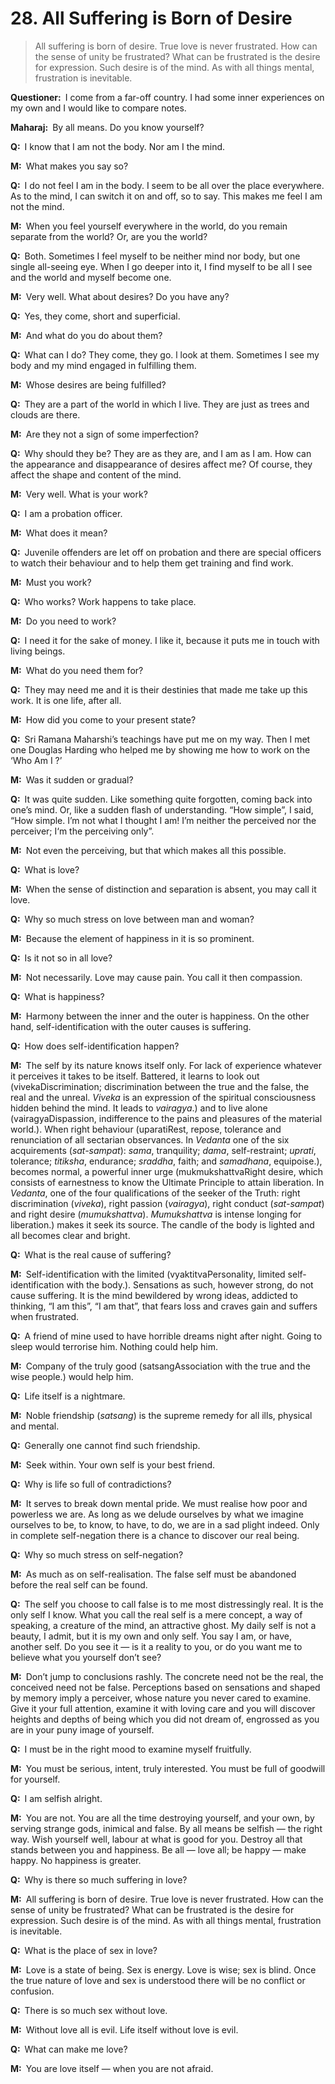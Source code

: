 # 28. All Suffering is Born of Desire

>All suffering is born of desire. True love is never frustrated. How can the sense of unity be frustrated? What can be frustrated is the desire for expression. Such desire is of the mind. As with all things mental, frustration is inevitable.

**Questioner:**&ensp;I come from a far-off country. I had some inner experiences on my own and I would like to compare notes. 

**Maharaj:**&ensp;By all means. Do you know yourself?

**Q:**&ensp;I know that I am not the body. Nor am I the mind.

**M:**&ensp;What makes you say so?

**Q:**&ensp;I do not feel I am in the body. I seem to be all over the place everywhere. As to the mind, I can switch it on and off, so to say. This makes me feel I am not the mind.

**M:**&ensp;When you feel yourself everywhere in the world, do you remain separate from the world? Or, are you the world?

**Q:**&ensp;Both. Sometimes I feel myself to be neither mind nor body, but one single all-seeing eye. When I go deeper into it, I find myself to be all I see and the world and myself become one.

**M:**&ensp;Very well. What about desires? Do you have any?

**Q:**&ensp;Yes, they come, short and superficial.

**M:**&ensp;And what do you do about them?

**Q:**&ensp;What can I do? They come, they go. l look at them. Sometimes I see my body and my mind engaged in fulfilling them.

**M:**&ensp;Whose desires are being fulfilled?

**Q:**&ensp;They are a part of the world in which I live. They are just as trees and clouds are there.

**M:**&ensp;Are they not a sign of some imperfection?

**Q:**&ensp;Why should they be? They are as they are, and I am as I am. How can the appearance and disappearance of desires affect me? Of course, they affect the shape and content of the mind.

**M:**&ensp;Very well. What is your work?

**Q:**&ensp;I am a probation officer.

**M:**&ensp;What does it mean?

**Q:**&ensp;Juvenile offenders are let off on probation and there are special officers to watch their behaviour and to help them get training and find work.

**M:**&ensp;Must you work?

**Q:**&ensp;Who works? Work happens to take place.

**M:**&ensp;Do you need to work?

**Q:**&ensp;I need it for the sake of money. I like it, because it puts me in touch with living beings.

**M:**&ensp;What do you need them for?

**Q:**&ensp;They may need me and it is their destinies that made me take up this work. It is one life, after all.

**M:**&ensp;How did you come to your present state?

**Q:**&ensp;Sri Ramana Maharshi’s teachings have put me on my way. Then I met one Douglas Harding who helped me by showing me how to work on the ‘Who Am I ?’

**M:**&ensp;Was it sudden or gradual?

**Q:**&ensp;It was quite sudden. Like something quite forgotten, coming back into one’s mind. Or, like a sudden flash of understanding. “How simple”, I said, “How simple. I’m not what I thought I am! I’m neither the perceived nor the perceiver; I‘m the perceiving only”.

**M:**&ensp;Not even the perceiving, but that which makes all this possible.

**Q:**&ensp;What is love?

**M:**&ensp;When the sense of distinction and separation is absent, you may call it love.

**Q:**&ensp;Why so much stress on love between man and woman?

**M:**&ensp;Because the element of happiness in it is so prominent.

**Q:**&ensp;Is it not so in all love?

**M:**&ensp;Not necessarily. Love may cause pain. You call it then compassion.

**Q:**&ensp;What is happiness?

**M:**&ensp;Harmony between the inner and the outer is happiness. On the other hand, self-identification with the outer causes is suffering.

**Q:**&ensp;How does self-identification happen?

**M:**&ensp;The self by its nature knows itself only. For lack of experience whatever it perceives it takes to be itself. Battered, it learns to look out (<span class=tooltip>viveka<span class=tooltiptext>Discrimination; discrimination between the true and the false, the real and the unreal. *Viveka* is an expression of the spiritual consciousness hidden behind the mind. It leads to *vairagya*.</span></span>) and to live alone (<span class=tooltip>vairagya<span class=tooltiptext>Dispassion, indifference to the pains and pleasures of the material world.</span></span>). When right behaviour (<span class=tooltip>uparati<span class=tooltiptext>Rest, repose, tolerance and renunciation of all sectarian observances. In *Vedanta* one of the six acquirements (*sat-sampat*): *sama*, tranquility; *dama*, self-restraint; *uprati*, tolerance; *titiksha*, endurance; *sraddha*, faith; and *samadhana*, equipoise.</span></span>), becomes normal, a powerful inner urge (<span class=tooltip>mukmukshattva<span class=tooltiptext>Right desire, which consists of earnestness to know the Ultimate Principle to attain liberation. In *Vedanta*, one of the four qualifications of the seeker of the Truth: right discrimination (*viveka*), right passion (*vairagya*), right conduct (*sat-sampat*) and right desire (*mumukshattva*). *Mumukshattva* is intense longing for liberation.</span></span>) makes it seek its source. The candle of the body is lighted and all becomes clear and bright.

**Q:**&ensp;What is the real cause of suffering?

**M:**&ensp;Self-identification with the limited (<span class=tooltip>vyaktitva<span class=tooltiptext>Personality, limited self-identification with the body.</span></span>). Sensations as such, however strong, do not cause suffering. It is the mind bewildered by wrong ideas, addicted to thinking, “I am this”, “I am that”, that fears loss and craves gain and suffers when frustrated.

**Q:**&ensp;A friend of mine used to have horrible dreams night after night. Going to sleep would terrorise him. Nothing could help him.

**M:**&ensp;Company of the truly good (<span class=tooltip>satsang<span class=tooltiptext>Association with the true and the wise people.</span></span>) would help him.

**Q:**&ensp;Life itself is a nightmare.

**M:**&ensp;Noble friendship (*satsang*) is the supreme remedy for all ills, physical and mental.

**Q:**&ensp;Generally one cannot find such friendship.

**M:**&ensp;Seek within. Your own self is your best friend.

**Q:**&ensp;Why is life so full of contradictions?

**M:**&ensp;It serves to break down mental pride. We must realise how poor and powerless we are. As long as we delude ourselves by what we imagine ourselves to be, to know, to have, to do, we are in a sad plight indeed. Only in complete self-negation there is a chance to discover our real being.

**Q:**&ensp;Why so much stress on self-negation?

**M:**&ensp;As much as on self-realisation. The false self must be abandoned before the real self can be found.

**Q:**&ensp;The self you choose to call false is to me most distressingly real. It is the only self I know. What you call the real self is a mere concept, a way of speaking, a creature of the mind, an attractive ghost. My daily self is not a beauty, I admit, but it is my own and only self. You say I am, or have, another self. Do you see it — is it a reality to you, or do you want me to believe what you yourself don’t see?

**M:**&ensp;Don’t jump to conclusions rashly. The concrete need not be the real, the conceived need not be false. Perceptions based on sensations and shaped by memory imply a perceiver, whose nature you never cared to examine. Give it your full attention, examine it with loving care and you will discover heights and depths of being which you did not dream of, engrossed as you are in your puny image of yourself.

**Q:**&ensp;I must be in the right mood to examine myself fruitfully.

**M:**&ensp;You must be serious, intent, truly interested. You must be full of goodwill for yourself.

**Q:**&ensp;I am selfish alright.

**M:**&ensp;You are not. You are all the time destroying yourself, and your own, by serving strange gods, inimical and false. By all means be selfish — the right way. Wish yourself well, labour at what is good for you. Destroy all that stands between you and happiness. Be all — love all; be happy — make happy. No happiness is greater.

**Q:**&ensp;Why is there so much suffering in love?

**M:**&ensp;All suffering is born of desire. True love is never frustrated. How can the sense of unity be frustrated? What can be frustrated is the desire for expression. Such desire is of the mind. As with all things mental, frustration is inevitable.

**Q:**&ensp;What is the place of sex in love?

**M:**&ensp;Love is a state of being. Sex is energy. Love is wise; sex is blind. Once the true nature of love and sex is understood there will be no conflict or confusion.

**Q:**&ensp;There is so much sex without love.

**M:**&ensp;Without love all is evil. Life itself without love is evil.

**Q:**&ensp;What can make me love?

**M:**&ensp;You are love itself — when you are not afraid.
